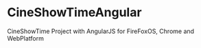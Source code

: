 CineShowTimeAngular
===================

CineShowTime Project with AngularJS for FireFoxOS, Chrome and WebPlatform
